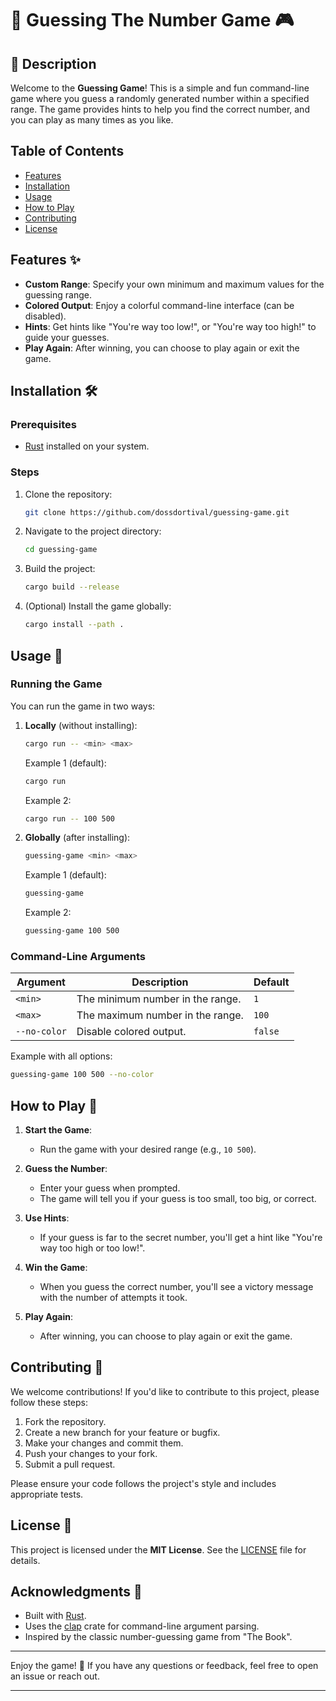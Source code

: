 # 🎯 Guessing The Number Game 🎮

## 📝 Description

Welcome to the **Guessing Game**! This is a simple and fun command-line game where you guess a randomly generated number within a specified range. The game provides hints to help you find the correct number, and you can play as many times as you like.

## Table of Contents

- [Features](#features)
- [Installation](#installation)
- [Usage](#usage)
- [How to Play](#how-to-play)
- [Contributing](#contributing)
- [License](#license)

## Features ✨

- **Custom Range**: Specify your own minimum and maximum values for the guessing range.
- **Colored Output**: Enjoy a colorful command-line interface (can be disabled).
- **Hints**: Get hints like "You're way too low!", or "You're way too high!" to guide your guesses.
- **Play Again**: After winning, you can choose to play again or exit the game.

## Installation 🛠️

### Prerequisites

- [Rust](https://www.rust-lang.org/tools/install) installed on your system.

### Steps

1. Clone the repository:

   ```bash
   git clone https://github.com/dossdortival/guessing-game.git
   ```

2. Navigate to the project directory:

   ```bash
   cd guessing-game
   ```

3. Build the project:

   ```bash
   cargo build --release
   ```

4. (Optional) Install the game globally:

   ```bash
   cargo install --path .
   ```


## Usage 🚀

### Running the Game

You can run the game in two ways:

1. **Locally** (without installing):

   ```bash
   cargo run -- <min> <max>
   ```

   Example 1 (default):

   ```bash
   cargo run
   ```

    Example 2:

   ```bash
   cargo run -- 100 500
   ```

2. **Globally** (after installing):

   ```bash
   guessing-game <min> <max>
   ```

   Example 1 (default):

   ```bash
   guessing-game
   ```

      Example 2:

   ```bash
   guessing-game 100 500

### Command-Line Arguments

| Argument      | Description                                      | Default |
|---------------|--------------------------------------------------|---------|
| `<min>`       | The minimum number in the range.                 | `1`     |
| `<max>`       | The maximum number in the range.                 | `100`   |
| `--no-color`  | Disable colored output.                          | `false` |

Example with all options:

```bash
guessing-game 100 500 --no-color
```
 
## How to Play 🎲

1. **Start the Game**:
   - Run the game with your desired range (e.g., `10 500`).

2. **Guess the Number**:
   - Enter your guess when prompted.
   - The game will tell you if your guess is too small, too big, or correct.

3. **Use Hints**:
   - If your guess is far to the secret number, you'll get a hint like "You're way too high or too low!".

4. **Win the Game**:
   - When you guess the correct number, you'll see a victory message with the number of attempts it took.

5. **Play Again**:
   - After winning, you can choose to play again or exit the game.
 

## Contributing 🤝

We welcome contributions! If you'd like to contribute to this project, please follow these steps:

1. Fork the repository.
2. Create a new branch for your feature or bugfix.
3. Make your changes and commit them.
4. Push your changes to your fork.
5. Submit a pull request.

Please ensure your code follows the project's style and includes appropriate tests.

## License 📄

This project is licensed under the **MIT License**. See the [LICENSE](LICENSE) file for details.

## Acknowledgments 🙏

- Built with [Rust](https://www.rust-lang.org/).
- Uses the [clap](https://crates.io/crates/clap) crate for command-line argument parsing.
- Inspired by the classic number-guessing game from "The Book".

---

Enjoy the game! 🚀 If you have any questions or feedback, feel free to open an issue or reach out.

---